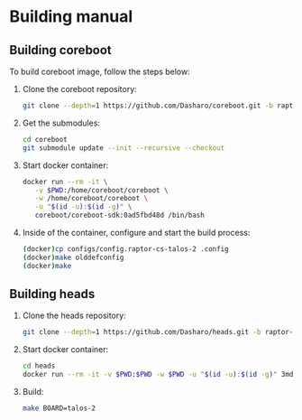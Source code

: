 # Building manual

## Building coreboot

To build coreboot image, follow the steps below:

1. Clone the coreboot repository:

    ```bash
    git clone --depth=1 https://github.com/Dasharo/coreboot.git -b raptor-cs_talos-2/rel_v0.7.0
    ```

1. Get the submodules:

    ```bash
    cd coreboot
    git submodule update --init --recursive --checkout
    ```

1. Start docker container:

    ```bash
    docker run --rm -it \
       -v $PWD:/home/coreboot/coreboot \
       -w /home/coreboot/coreboot \
       -u "$(id -u):$(id -g)" \
       coreboot/coreboot-sdk:0ad5fbd48d /bin/bash
    ```

1. Inside of the container, configure and start the build process:

    ```bash
    (docker)cp configs/config.raptor-cs-talos-2 .config
    (docker)make olddefconfig
    (docker)make
    ```

## Building heads

1. Clone the heads repository:

    ```bash
    git clone --depth=1 https://github.com/Dasharo/heads.git -b raptor-cs_talos-2/release
    ```

1. Start docker container:

    ```bash
    cd heads
    docker run --rm -it -v $PWD:$PWD -w $PWD -u "$(id -u):$(id -g)" 3mdeb/heads-docker:2.4.0 /bin/bash
    ```

1. Build:

    ```bash
    make BOARD=talos-2
    ```
